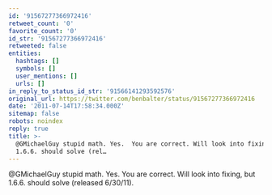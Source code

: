 ```yaml
---
id: '91567277366972416'
retweet_count: '0'
favorite_count: '0'
id_str: '91567277366972416'
retweeted: false
entities:
  hashtags: []
  symbols: []
  user_mentions: []
  urls: []
in_reply_to_status_id_str: '91566141293592576'
original_url: https://twitter.com/benbalter/status/91567277366972416
date: '2011-07-14T17:58:34.000Z'
sitemap: false
robots: noindex
reply: true
title: >-
  @GMichaelGuy stupid math. Yes.  You are correct. Will look into fixing, but
  1.6.6. should solve (rel…
---
```


@GMichaelGuy stupid math. Yes.  You are correct. Will look into fixing, but 1.6.6. should solve (released 6/30/11).